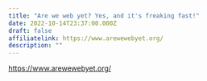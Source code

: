 ```yaml
---
title: "Are we web yet? Yes, and it's freaking fast!"
date: 2022-10-14T23:37:00.000Z
draft: false
affiliatelink: https://www.arewewebyet.org/
description: ""
---
```

https://www.arewewebyet.org/
